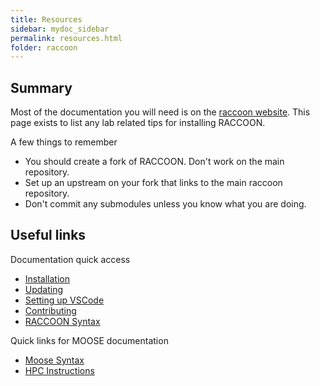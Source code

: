 ```yaml
---
title: Resources
sidebar: mydoc_sidebar
permalink: resources.html
folder: raccoon
---
```


## Summary

Most of the documentation you will need is on the [raccoon website](https://hugary1995.github.io/raccoon/index.html).
This page exists to list any lab related tips for installing RACCOON.

A few things to remember

- You should create a fork of RACCOON. Don't work on the main repository.
- Set up an upstream on your fork that links to the main raccoon repository.
- Don't commit any submodules unless you know what you are doing.

## Useful links

Documentation quick access

- [Installation](https://hugary1995.github.io/raccoon/getting_started/install.html)
- [Updating](https://hugary1995.github.io/raccoon/getting_started/update.html)
- [Setting up VSCode](https://hugary1995.github.io/raccoon/getting_started/update.html)
- [Contributing](https://hugary1995.github.io/raccoon/contribute/index.html)
- [RACCOON Syntax](https://hugary1995.github.io/raccoon/syntax/raccoon.html)

Quick links for MOOSE documentation

- [Moose Syntax](https://mooseframework.inl.gov/syntax/index.html)
- [HPC Instructions](https://mooseframework.inl.gov/getting_started/installation/hpc_install_moose.html)
